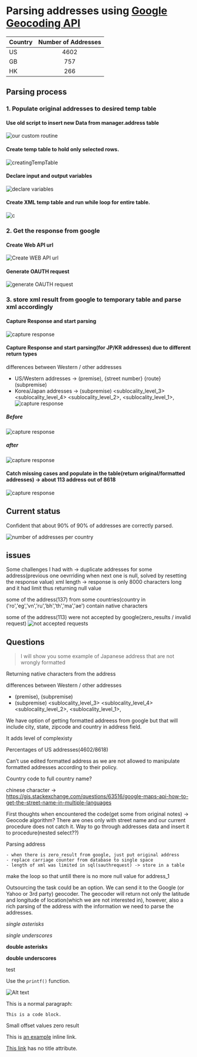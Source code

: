 # Parsing addresses using [Google Geocoding API](https://developers.google.com/maps/documentation/geocoding/intro)

| Country        | Number of Addresses           |
| ------------- |:-------------:|
| US      | 4602 		 |
| GB      | 757      |
| HK      | 266      |
## Parsing process

### 1. Populate original addresses to desired temp table
#### Use old script to insert new Data from manager.address table
![our custom routine](/screenShots/customRoutine.PNG)
#### Create temp table to hold only selected rows.
![creatingTempTable](/screenShots/creatingTempTable.PNG)
#### Declare input and output variables
![declare variables](/screenShots/declareVariables.PNG)
#### Create XML temp table and run while loop for entire table.
![c](/screenShots/createXMLtempTableRunWhileLoop.PNG)

### 2. Get the response from google
#### Create Web API url
![Create WEB API url](/screenShots/BuildAPIurl.PNG)
#### Generate OAUTH request
![generate OAUTH request](/screenShots/generateOauthRequest.PNG)

### 3. store xml result from google to temporary table and parse xml accordingly
#### Capture Response and start parsing
![capture response](/screenShots/parsingWestern.PNG)
#### Capture Response and start parsing(for JP/KR addresses) due to different return types
differences between Western / other addresses
* US/Western addresses -> (premise), {street number} {route} (subpremise)
* Korea/Japan addresses -> (subpremise) <sublocality_level_3> <sublocality_level_4> <sublocality_level_2>, <sublocality_level_1>, <locality>
![capture response](/screenShots/caputreResponse.PNG)
##### Before
![capture response](/screenShots/previousJapan.PNG)
##### after
![capture response](/screenShots/improvedJapan.PNG)

#### Catch missing cases and populate in the table(return original/formatted addresses) -> about 113 address out of 8618
![capture response](/screenShots/missingCasesUpdateTable.PNG)

## Current status
Confident that about 90% of 90% of addresses are correctly parsed.

![number of addresses per country](/screenShots/numberOfAddressPerCountry.PNG)

## issues
Some challenges I had with -> duplicate addresses for some address(previous one oevrriding when next one is null, solved by resetting the response value)
xml length -> response is only 8000 characters long and it had limit thus returning null value

some of the address(137) from some countries(country in ('ro','eg','vn','ru','bh','th','ma','ae') contain native characters

some of the address(113) were not accepted by google(zero_results / invalid request)
![not accepted requests](/screenShots/notAcceptedRequests.PNG)


## Questions
>I will show you some example of Japanese address that are not wrongly formatted

Returning native characters from the address

differences between Western / other addresses
- (premise), <street number> <route> (subpremise)
- (subpremise) <sublocality_level_3> <sublocality_level_4> <sublocality_level_2>, <sublocality_level_1>, <locality>

We have option of getting formatted addreess from google but that will include city, state, zipcode and country in address field.


It adds level of complexisty


Percentages of US addresses(4602/8618)

Can’t use edited formatted address as we are not allowed to manipulate formatted addresses according to their policy.

Country code to full country name?

chinese character -> https://gis.stackexchange.com/questions/63516/google-maps-api-how-to-get-the-street-name-in-multiple-languages









First thoughts when encountered the code(get some from original notes) ->
Geocode algorithm?
There are ones only with street name and our current procedure does not catch it.
Way to go through addresses data and insert it to procedure(nested select??)


Parsing address

	- when there is zero_result from google, just put original address
	- replace carriage counter from database to single space
	- length of xml was limited in sql(sauthrequest) -> store in a table

make the loop so that  untill there is no more null value for address_1

Outsourcing the task could be an option. We can send it to the Google (or Yahoo or 3rd party) geocoder. The geocoder will return not only the latitude and longitude of location(which we are not interested in), however, also a rich parsing of the address with the information we need to parse the addresses.




*single asterisks*

_single underscores_

**double asterisks**

__double underscores__

test

Use the `printf()` function.

![Alt text](/path/to/img.jpg)

<p>This is a normal paragraph:</p>

<pre><code>This is a code block.
</code></pre>
Small offset values zero result


This is [an example](http://example.com/ "Title") inline link.

[This link](http://example.net/) has no title attribute.
